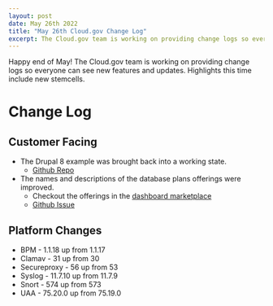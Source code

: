 ```yaml
---
layout: post
date: May 26th 2022
title: "May 26th Cloud.gov Change Log"
excerpt: The Cloud.gov team is working on providing change logs so everyone can see new features and updates.
---
```


Happy end of May! The Cloud.gov team is working on providing change logs so everyone can see new features and updates. Highlights this time include new stemcells.

# Change Log

## Customer Facing

* The Drupal 8 example was brought back into a working state.
  * [Github Repo](https://github.com/cloud-gov/cf-ex-drupal8)
* The names and descriptions of the database plans offerings were improved.
  * Checkout the offerings in the [dashboard marketplace](https://dashboard.fr.cloud.gov/marketplace/2oBn9LBurIXUNpfmtZCQTCHnxUM/dcfb1d43-f22c-42d3-962c-7ae04eda24e7/plans)
  * [Github Issue](https://github.com/cloud-gov/aws-broker/issues/199)

## Platform Changes

* BPM - 1.1.18 up from 1.1.17
* Clamav - 31 up from 30
* Secureproxy - 56 up from 53
* Syslog - 11.7.10 up from 11.7.9
* Snort - 574 up from 573
* UAA - 75.20.0 up from 75.19.0
